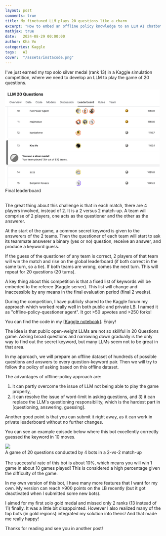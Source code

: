```yaml
---
layout: post
comments: true
title: My finetuned LLM plays 20 questions like a charm
excerpt: "How to embed an offline policy knowledge to an LLM AI chatbot that plays the game of 20 Questions, and won rank 13/832 in a Kaggle simulation competition."
mathjax: true
date:   2024-08-29 00:00:00
author: Kha Vo
categories: Kaggle
tags:	AI
cover:  "/assets/instacode.png"
---
```


I've just earned my top solo silver medal (rank 13) in a Kaggle simulation competition, where we need to develop an LLM to play the game of 20 questions. <br>


<div class="imgcap">
<img src="/images/llm20q_kaggleLB.png" width="500">
<div class="thecap"> Final leaderboard </div>
</div>
<br>

The great thing about this challenge is that in each match, there are 4 players involved, instead of 2. It is a 2 versus 2 match-up. A team will comprise of 2 players, one acts as the questioner and the other as the answerer. <br>

At the start of the game, a common secret keyword is given to the answerers of the 2 teams. Then the questioner of each team will start to ask its teammate answerer a binary (yes or no) question, receive an answer, and produce a keyword guess. <br>

If the guess of the questioner of any team is correct, 2 players of that team will win the match and rise on the global leaderboard (if both correct in the same turn, so a tie). If both teams are wrong, comes the next turn. This will repeat for 20 questions (20 turns). <br>

A key thing about this competition is that a fixed list of keywords will be embeded to the referee (Kaggle server). This list will change and inaccessible by any means in the final evaluation period (final 2 weeks). <br>

During the competition, I have publicly shared to the Kaggle forum my approach which worked really well in both public and private LB.
I named it as "offline-policy-questioner agent". It got >50 upvotes and >250 forks!  <br>

You can find the code in my [[Kaggle notebook]](https://www.kaggle.com/code/khahuras/offline-policy-questioner-agent). Enjoy! <br>

The idea is that public open-weight LLMs are not so skillful in 20 Questions game. Asking broad questions and narrowing down gradually is the only way to find out the secret keyword, but many LLMs seem not to be great in that area. <br>

In my approach, we will prepare an offline dataset of hundreds of possible questions and answers to every question-keyword pair. Then we will try to follow the policy of asking based on this offline dataset. <br>

The advantages of offline-policy approach are: <br>

1) it can partly overcome the issue of LLM not being able to play the game properly, <br>
2) it can resolve the issue of word-limit in asking questions, and 3) it can replace the LLM's questioning responsibility, which is the hardest part in [questioning, answering, guessing]. <br>

Another good point is that you can submit it right away, as it can work in private leaderboard without no further changes.<br>

You can see an example episode below where this bot excellently correctly guessed the keyword in 10 moves.<br>

<div class="imgcap">
<img src="https://www.googleapis.com/download/storage/v1/b/kaggle-forum-message-attachments/o/inbox%2F1829450%2Fd9c51f05c4df55dee4a0e58624bf5fa9%2Fkhavo_episode_example.gif?generation=1722868290679729&alt=media" width="400">
<div class="thecap"> A game of 20 questions conducted by 4 bots in a 2-vs-2 match-up </div>
</div>

<br>
The successful rate of this bot is about 10%, which means you will win 1 game in about 10 games played! This is considered a high percentage given the difficulty of the game.<br>

In my own version of this bot, I have many more features that I want for my own. My version can reach >900 points on the LB recently (but it got deactivated when I submitted some new bots). <br>

I aimed for my first solo gold medal and missed only 2 ranks (13 instead of 11) finally. It was a little bit disappointed. However I also realized many of the top bots (in gold regions) integrated my solution into theirs! And that made me really happy! <br>

Thanks for reading and see you in another post!
